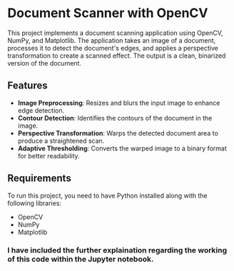 # Document Scanner with OpenCV

This project implements a document scanning application using OpenCV, NumPy, and Matplotlib. The application takes an image of a document, processes it to detect the document's edges, and applies a perspective transformation to create a scanned effect. The output is a clean, binarized version of the document.

## Features

- **Image Preprocessing**: Resizes and blurs the input image to enhance edge detection.
- **Contour Detection**: Identifies the contours of the document in the image.
- **Perspective Transformation**: Warps the detected document area to produce a straightened scan.
- **Adaptive Thresholding**: Converts the warped image to a binary format for better readability.

## Requirements

To run this project, you need to have Python installed along with the following libraries:

- OpenCV
- NumPy
- Matplotlib

### I have included the further explaination regarding the working of this code within the Jupyter notebook. 

